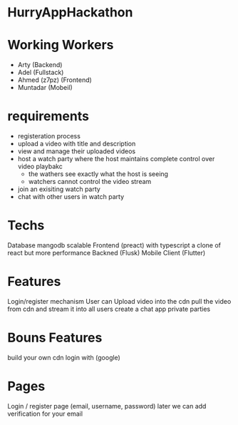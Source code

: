 # HurryAppHackathon
# Working Workers
- Arty (Backend)
- Adel (Fullstack)
- Ahmed (z7pz) (Frontend)
- Muntadar (Mobeil)

# requirements
- registeration process
- upload a video with title and description
- view and manage their uploaded videos
- host a watch party where the host maintains complete control over video playbakc
	- the wathers see exactly what the host is seeing
	- watchers cannot control the video stream
- join an exisiting watch party 
- chat with other users in watch party

# Techs
Database mangodb scalable
Frontend (preact) with typescript a clone of react but more performance
Backned (Flusk)
Mobile Client (Flutter)

# Features
Login/register mechanism
User can Upload video into the cdn
pull the video from cdn and stream it into all users
create a chat app
private parties

# Bouns Features
build your own cdn
login with (google)

# Pages
Login / register page (email, username, password) later we can add verification for your email
